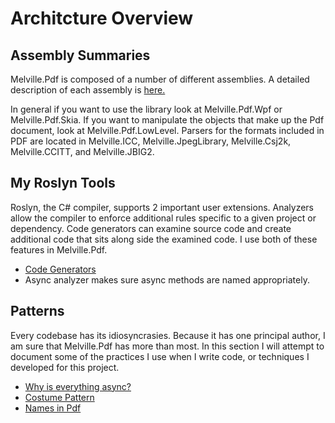 ﻿# Architcture Overview

## Assembly Summaries

Melville.Pdf is composed of a number of different assemblies.  A detailed description of each assembly
is [here.](AssemblySummaries.md)

In general if you want to use the library look at Melville.Pdf.Wpf or Melville.Pdf.Skia.  If you want
to manipulate the objects that make up the Pdf document, look at Melville.Pdf.LowLevel.  Parsers for the
formats included in PDF are located in Melville.ICC, Melville.JpegLibrary, Melville.Csj2k, Melville.CCITT,
and Melville.JBIG2.

## My Roslyn Tools
Roslyn, the C# compiler, supports 2 important user extensions.  Analyzers allow the compiler to enforce additional rules specific to a given project or dependency.  Code generators can examine source code and create additional code that sits along side the examined code.  I use both of these features in Melville.Pdf.
- [Code Generators](CodeGenerators.md)
- Async analyzer makes sure async methods are named appropriately.

## Patterns
Every codebase has its idiosyncrasies.  Because it has one principal author, I am sure that Melville.Pdf
has more than most.  In this section I will attempt to document some of the practices I use when I write
code, or techniques I developed for this project.

- [Why is everything async?](Async.md)
- [Costume Pattern](Costumes.md)
- [Names in Pdf](Names.md)